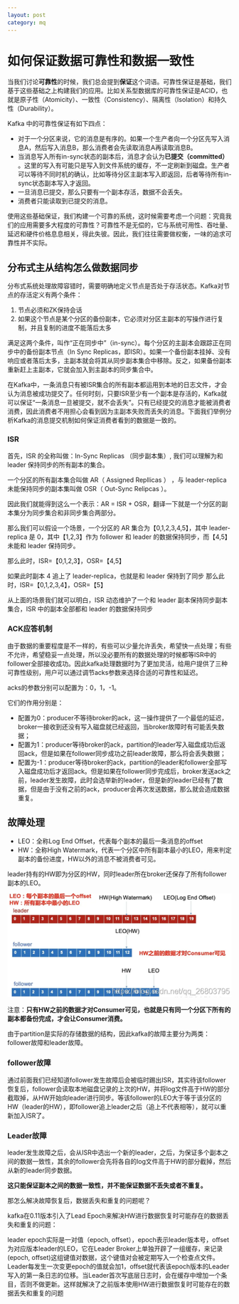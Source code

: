 ```yaml
---
layout: post
category: mq
---
```

# 如何保证数据可靠性和数据一致性

当我们讨论**可靠性**的时候，我们总会提到**保证**这个词语。可靠性保证是基础，我们基于这些基础之上构建我们的应用。比如关系型数据库的可靠性保证是ACID，也就是原子性（Atomicity）、一致性（Consistency）、隔离性（Isolation）和持久性（Durability）。

Kafka 中的可靠性保证有如下四点：

* 对于一个分区来说，它的消息是有序的。如果一个生产者向一个分区先写入消息A，然后写入消息B，那么消费者会先读取消息A再读取消息B。
* 当消息写入所有in-sync状态的副本后，消息才会认为**已提交（committed）** 。这里的写入有可能只是写入到文件系统的缓存，不一定刷新到磁盘。生产者可以等待不同时机的确认，比如等待分区主副本写入即返回，后者等待所有in-sync状态副本写入才返回。
* 一旦消息已提交，那么只要有一个副本存活，数据不会丢失。
* 消费者只能读取到已提交的消息。

使用这些基础保证，我们构建一个可靠的系统，这时候需要考虑一个问题：究竟我们的应用需要多大程度的可靠性？可靠性不是无偿的，它与系统可用性、吞吐量、延迟和硬件价格息息相关，得此失彼。因此，我们往往需要做权衡，一味的追求可靠性并不实际。

## 分布式主从结构怎么做数据同步

分布式系统处理故障容错时，需要明确地定义节点是否处于存活状态。Kafka对节点的存活定义有两个条件：

1. 节点必须和ZK保持会话
2. 如果这个节点是某个分区的备份副本，它必须对分区主副本的写操作进行复制，并且复制的进度不能落后太多

满足这两个条件，叫作“正在同步中”（in-sync）。每个分区的主副本会跟踪正在同步中的备份副本节点（In Sync Replicas，即ISR）。如果一个备份副本挂掉、没有响应或者落后太多，主副本就会将其从同步副本集合中移除。反之，如果备份副本重新赶上主副本，它就会加入到主副本的同步集合中。

在Kafka中，一条消息只有被ISR集合的所有副本都运用到本地的日志文件，才会认为消息被成功提交了。任何时刻，只要ISR至少有一个副本是存活的，Kafka就可以保证“一条消息一旦被提交，就不会丢失”。只有已经提交的消息才能被消费者消费，因此消费者不用担心会看到因为主副本失败而丢失的消息。下面我们举例分析Kafka的消息提交机制如何保证消费者看到的数据是一致的。

### ISR

首先，ISR 的全称叫做：In-Sync Replicas （同步副本集）, 我们可以理解为和 leader 保持同步的所有副本的集合。

一个分区的所有副本集合叫做 AR（ Assigned Repllicas ） ，与 leader-replica 未能保持同步的副本集叫做 OSR（ Out-Sync Relipcas ）。

因此我们就能得到这么一个表示：AR = ISR + OSR，翻译一下就是一个分区的副本集分为同步集合和非同步集合两部分。

那么我们可以假设一个场景，一个分区的 AR 集合为【0,1,2,3,4,5】，其中 leader-replica 是 0，其中【1,2,3】作为 follower 和 leader 的数据保持同步，而【4,5】未能和 leader 保持同步。

那么此时，ISR=【0,1,2,3】，OSR=【4,5】

如果此时副本 4 追上了 leader-replica，也就是和 leader 保持到了同步 那么此时，ISR=【0,1,2,3,4】，OSR=【5】

从上面的场景我们就可以明白，ISR 动态维护了一个和 leader 副本保持同步副本集合，ISR 中的副本全部都和 leader 的数据保持同步

### ACK应答机制
由于数据的重要程度是不一样的，有些可以少量允许丢失，希望快一点处理；有些不允许，希望稳妥一点处理，所以没必要所有的数据处理的时候都等ISR中的follower全部接收成功。因此kafka处理数据时为了更加灵活，给用户提供了三种可靠性级别，用户可以通过调节acks参数来选择合适的可靠性和延迟。

acks的参数分别可以配置为：0，1，-1。

它们的作用分别是：

- 配置为0：producer不等待broker的ack，这一操作提供了一个最低的延迟，broker一接收到还没有写入磁盘就已经返回，当broker故障时有可能丢失数据；
- 配置为1：producer等待broker的ack，partition的leader写入磁盘成功后返回ack，但是如果在follower同步成功之前leader故障，那么将会丢失数据；
- 配置为-1：producer等待broker的ack，partition的leader和follower全部写入磁盘成功后才返回ack。但是如果在follower同步完成后，broker发送ack之前，leader发生故障，此时会选举新的leader，但是新的leader已经有了数据，但是由于没有之前的ack，producer会再次发送数据，那么就会造成数据重复。

## 故障处理
- LEO：全称Log End Offset，代表每个副本的最后一条消息的offset
- HW：全称High Watermark，代表一个分区中所有副本最小的LEO，用来判定副本的备份进度，HW以外的消息不被消费者可见。

leader持有的HW即为分区的HW，同时leader所在broker还保存了所有follower副本的LEO。

![alt text](../assets/img/LEO和HW关系.png)

注意：**只有HW之前的数据才对Consumer可见，也就是只有同一个分区下所有的副本都备份完成，才会让Consumer消费。**

由于partition是实际的存储数据的结构，因此kafka的故障主要分为两类：follower故障和leader故障。

### follower故障
通过前面我们已经知道follower发生故障后会被临时踢出ISR，其实待该follower恢复后，follower会读取本地磁盘记录的上次的HW，并将log文件高于HW的部分截取掉，从HW开始向leader进行同步。等该follower的LEO大于等于该分区的HW（leader的HW），即follower追上leader之后（追上不代表相等），就可以重新加入ISR了。

### Leader故障
leader发生故障之后，会从ISR中选出一个新的leader，之后，为保证多个副本之间的数据一致性，其余的follower会先将各自的log文件高于HW的部分截掉，然后从新的leader同步数据。

**这只能保证副本之间的数据一致性，并不能保证数据不丢失或者不重复。**

那怎么解决故障恢复后，数据丢失和重复的问题呢？

kafka在0.11版本引入了Lead Epoch来解决HW进行数据恢复时可能存在的数据丢失和重复的问题：

leader epoch实际是一对值（epoch, offset），epoch表示leader版本号，offset为对应版本leader的LEO，它在Leader Broker上单独开辟了一组缓存，来记录(epoch, offset)这组键值对数据，这个键值对会被定期写入一个检查点文件。Leader每发生一次变更epoch的值就会加1，offset就代表该epoch版本的Leader写入的第一条日志的位移。当Leader首次写底层日志时，会在缓存中增加一个条目，否则不做更新。这样就解决了之前版本使用HW进行数据恢复时可能存在的数据丢失和重复的问题